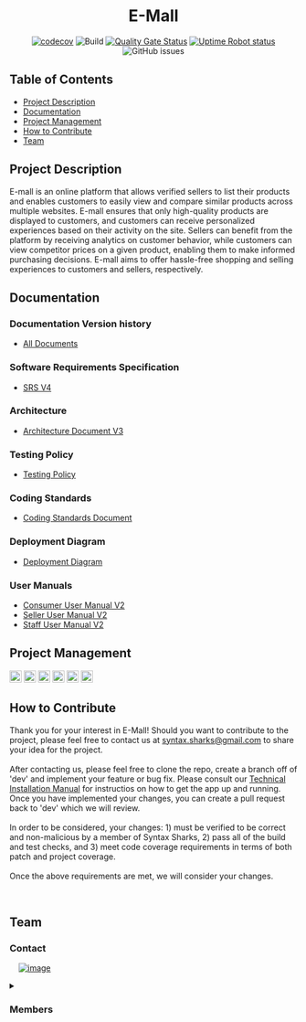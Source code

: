 <div align="center">
  <h1>E-Mall</h1>
</div>

<div align="center">

[![codecov](https://codecov.io/github/COS301-SE-2023/e-Mall/branch/develop/graph/badge.svg?token=30QP7VAW2W)](https://codecov.io/github/COS301-SE-2023/e-Mall)
![Build](https://github.com/COS301-SE-2023/e-Mall/actions/workflows/dev-v3.yml/badge.svg)
[![Quality Gate Status](https://sonarcloud.io/api/project_badges/measure?project=COS301-SE-2023_e-Mall&metric=alert_status)](https://sonarcloud.io/summary/new_code?id=COS301-SE-2023_e-Mall)
[![Uptime Robot status](https://img.shields.io/uptimerobot/ratio/7/m794460227-f44b2021a919ab7f3c0fd93d?style=flat-square)](https://img.shields.io/uptimerobot/ratio/7/m794460227-f44b2021a919ab7f3c0fd93d)
![GitHub issues](https://img.shields.io/github/issues/COS301-SE-2023/e-Mall)

</div>

## Table of Contents

- [Project Description](#project-description)
- [Documentation](#documentation)
- [Project Management](#project-management)
- [How to Contribute](#how-to-contribute)
- [Team](#team)

## Project Description

E-mall is an online platform that allows verified sellers to list their products and enables customers to easily view and compare similar products across multiple websites. E-mall ensures that only high-quality products are displayed to customers, and customers can receive personalized experiences based on their activity on the site. Sellers can benefit from the platform by receiving analytics on customer behavior, while customers can view competitor prices on a given product, enabling them to make informed purchasing decisions. E-mall aims to offer hassle-free shopping and selling experiences to customers and sellers, respectively.

## Documentation

### Documentation Version history
- [All Documents](https://github.com/COS301-SE-2023/e-Mall/wiki/Documentation-Version-History#documentation-history)

### Software Requirements Specification

- [SRS V4](https://drive.google.com/file/d/191BDd6jO6fqrIc0AmcAtijJbYWTKhU6g/view?usp=sharing)


### Architecture

- [Architecture Document V3](https://drive.google.com/file/d/1n62Risem1h64-FlliN9ZnJWM3BamDVOm/view?usp=sharing)

### Testing Policy
- [Testing Policy](https://drive.google.com/file/d/1hApqfMGzXLPtED9DNnwLHLw5fx-hQzVL/view?usp=sharing)

### Coding Standards
- [Coding Standards Document](https://drive.google.com/file/d/1PSxej1cXmVsGjtHcWc3-ent6uTmSJMlR/view?usp=sharing)

### Deployment Diagram
- [Deployment Diagram](https://drive.google.com/file/d/1QMAceIuTqOFg7JRrqjUoYDN24LY--taF/view?usp=sharing)

### User Manuals

- [Consumer User Manual V2](https://drive.google.com/file/d/1ZAOZ1lxjZOZW7LQeYPLO6H37x-oVc9em/view?usp=sharing)
- [Seller User Manual V2](https://drive.google.com/file/d/1C2dRlvc_CT5acpcCdeCA3uyGibqxPhtf/view?usp=sharing)
- [Staff User Manual V2](https://drive.google.com/file/d/1TKf-KmtqRjBhbQ2RwNUr5dJ4D_xroN5h/view?usp=sharing)
  
## Project Management
<a href="https://git-scm.com/" title="Git"><img src="https://github.com/get-icon/geticon/raw/master/icons/git-icon.svg" alt="Git" width="21px" height="21px"></a>
<a href="https://github.com/" title="Github"><img src="https://img.icons8.com/ios/50/FFFFFF/github--v1.png" alt="Github" width="21px" height="21px"></a>
<a href="https://yarnpkg.com/" title="Yarn"><img src="https://github.com/get-icon/geticon/raw/master/icons/yarn.svg" alt="Yarn" width="21px" height="21px"></a>
<a href="https://code.visualstudio.com/" title="Visual Studio Code"><img src="https://github.com/get-icon/geticon/raw/master/icons/visual-studio-code.svg" alt="Visual Studio Code" width="21px" height="21px"></a>
<a href="https://miro.com/" title="Miro"><img src="https://asset.brandfetch.io/idAnDTFapY/idG4aRyg5R.svg" alt="Miro" width="21px" height="21px"></a>
<a href="https://www.atlassian.com/software/jira" title="JIRA"><img src="https://github.com/get-icon/geticon/raw/master/icons/jira.svg" alt="JIRA" width="21px" height="21px"></a>

## How to Contribute

Thank you for your interest in E-Mall! Should you want to contribute to the project, please feel free to contact us at syntax.sharks@gmail.com to share your idea for the project. 
<br>
<br>
After contacting us, please feel free to clone the repo, create a branch off of 'dev' and implement your feature or bug fix. Please consult our <a href="https://drive.google.com/file/d/14fMqBF31RnWUtml2GGkyaZ7XS2CuJYdU/view?usp=sharing">️Technical Installation Manual<a> for instructios on how to get the app up and running. Once you have implemented your changes, you can create a pull request back to 'dev' which we will review. 
<br>
<br>
In order to be considered, your changes: 1) must be verified to be correct and non-malicious by a member of Syntax Sharks, 2) pass all of the build and test checks, and 3) meet code coverage requirements in terms of both patch and project coverage. 
<br>
<br>
Once the above requirements are met, we will consider your changes.


<br/>

## Team

### Contact

&nbsp;&nbsp;&nbsp;&nbsp;[![image](https://img.shields.io/badge/Gmail-D14836?style=for-the-badge&logo=gmail&logoColor=white)](mailto:syntax.sharks@gmail.com?subject[GitHub])
&nbsp;&nbsp;&nbsp;&nbsp;&nbsp;

<details>
<summary><h3>Members<h3></summary>

|                                                                      Member                                                                      |                                                                                                                                                                                    Links                                                                                                                                                                                     | Profile                                                                                                                                                                                                                                                                                                                                                                                                                                                                 |
| :----------------------------------------------------------------------------------------------------------------------------------------------: | :--------------------------------------------------------------------------------------------------------------------------------------------------------------------------------------------------------------------------------------------------------------------------------------------------------------------------------------------------------------------------: | ----------------------------------------------------------------------------------------------------------------------------------------------------------------------------------------------------------------------------------------------------------------------------------------------------------------------------------------------------------------------------------------------------------------------------------------------------------------------- |
|     Gerard Nagura <br> <img src="https://drive.google.com/uc?export=view&id=115KAmYTvMNWBVfBuKUs_1TffhrUbxOD0" width="140"/> <br> u19004232      |                   [![image](https://img.shields.io/badge/LinkedIn-0077B5?style=for-the-badge&logo=linkedin&logoColor=white "LinkedIn Profile")](https://www.linkedin.com/in/gerard-nagura/) <br> [![image](https://img.shields.io/badge/GitHub-100000?style=for-the-badge&logo=github&logoColor=white "GitHub Profile")](https://github.com/MaverickGDN03)                   | Gerard is a Computer Science student experienced in back-end development with a strong background in web development. He has worked as a full-stack developer and business analyst, giving him a diverse skill set. Gerard excels in team environments and handles stress with ease.                                                                                                                                                                                    |
|       John Yoon <br> <img src="https://drive.google.com/uc?export=view&id=1TK_uwvL4jydNmKwzLUnOML0Rl0YUvd2o" width="140"/> <br> u17260044        |                  [![image](https://img.shields.io/badge/LinkedIn-0077B5?style=for-the-badge&logo=linkedin&logoColor=white "LinkedIn Profile")](https://www.linkedin.com/in/jong-oh-john-yoon-a00b39269) <br> [![image](https://img.shields.io/badge/GitHub-100000?style=for-the-badge&logo=github&logoColor=white "GitHub Profile")](https://github.com/u17260044)                  | John is a Computer Science student and has a background in military service as a server operator and maintainer for approximately two years. In addition, he has worked on a mobile app project as a full-stack developer using Flutter and Node.js for over a year. He is passionate about technology and possesses a keen desire to learn new skills. He is a diligent worker who is committed to putting in the necessary time and effort to ensure quality results. |
|    Kaitlyn Sookdhev <br> <img src="https://drive.google.com/uc?export=view&id=1PDeEeioCIas4vEcCCko6-iE6MbUBPowr" width="140"/> <br> u21483974    | [![image](https://img.shields.io/badge/LinkedIn-0077B5?style=for-the-badge&logo=linkedin&logoColor=white "LinkedIn Profile")](https://www.linkedin.com/in/kaitlyn-sookdhew-b999ab21b/) <br> [![image](https://img.shields.io/badge/GitHub-100000?style=for-the-badge&logo=github&logoColor=white "GitHub Profile")](https://www.linkedin.com/in/kaitlyn-sookdhew-b999ab21b/) | Kaitlyn is a final year Computer Science student with a deep passion for programming. She is an innovative and creative thinker, adept in software development and working with various data structures. Kaitlyn knows user interface, testing, and debugging processes and is equipped with a diverse and promising skill set. She can effectively self-manage during independent projects and collaborate in a team setting.                                          |
| Munashe Mashonganyika <br> <img src="https://drive.google.com/uc?export=view&id=1v34OzFyB3CdvIl4HjISkxaFsduWbipR9" width="140"/> <br> u19077450  |                             [![image](https://img.shields.io/badge/LinkedIn-0077B5?style=for-the-badge&logo=linkedin&logoColor=white)](https://www.linkedin.com/in/munashe-mashonganyika-32583a162/) <br> [![image](https://img.shields.io/badge/GitHub-100000?style=for-the-badge&logo=github&logoColor=white)](https://github.com/munashemash)                             | Munashe is an Information Knowledge Systems student and a student lab technician with experience in both back-end and front-end development. He is well-versed in data science and machine learning and is particularly interested in artificial intelligence. During his studies, Munashe has developed a strong passion for web development.                                                                                                                          |


### Client

<img src="https://drive.google.com/uc?export=view&id=11M5BP8Xodu2X-XrZhbOP975G42R9LfnA" width="140"/>
